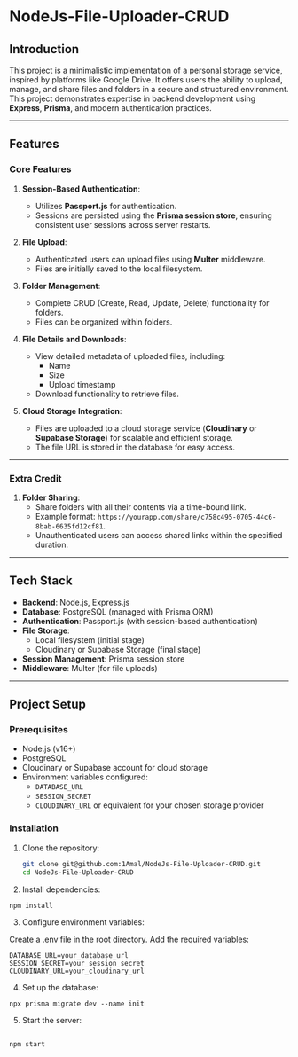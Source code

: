 # NodeJs-File-Uploader-CRUD

## **Introduction**

This project is a minimalistic implementation of a personal storage service, inspired by platforms like Google Drive. It offers users the ability to upload, manage, and share files and folders in a secure and structured environment. This project demonstrates expertise in backend development using **Express**, **Prisma**, and modern authentication practices.

---

## **Features**

### **Core Features**

1. **Session-Based Authentication**:
   - Utilizes **Passport.js** for authentication.
   - Sessions are persisted using the **Prisma session store**, ensuring consistent user sessions across server restarts.

2. **File Upload**:
   - Authenticated users can upload files using **Multer** middleware.
   - Files are initially saved to the local filesystem.

3. **Folder Management**:
   - Complete CRUD (Create, Read, Update, Delete) functionality for folders.
   - Files can be organized within folders.

4. **File Details and Downloads**:
   - View detailed metadata of uploaded files, including:
     - Name
     - Size
     - Upload timestamp
   - Download functionality to retrieve files.

5. **Cloud Storage Integration**:
   - Files are uploaded to a cloud storage service (**Cloudinary** or **Supabase Storage**) for scalable and efficient storage.
   - The file URL is stored in the database for easy access.

---

### **Extra Credit**

1. **Folder Sharing**:
   - Share folders with all their contents via a time-bound link.
   - Example format: `https://yourapp.com/share/c758c495-0705-44c6-8bab-6635fd12cf81`.
   - Unauthenticated users can access shared links within the specified duration.

---

## **Tech Stack**

- **Backend**: Node.js, Express.js
- **Database**: PostgreSQL (managed with Prisma ORM)
- **Authentication**: Passport.js (with session-based authentication)
- **File Storage**: 
  - Local filesystem (initial stage)
  - Cloudinary or Supabase Storage (final stage)
- **Session Management**: Prisma session store
- **Middleware**: Multer (for file uploads)

---

## **Project Setup**

### **Prerequisites**

- Node.js (v16+)
- PostgreSQL
- Cloudinary or Supabase account for cloud storage
- Environment variables configured:
  - `DATABASE_URL`
  - `SESSION_SECRET`
  - `CLOUDINARY_URL` or equivalent for your chosen storage provider

### **Installation**

1. Clone the repository:

   ```bash
   git clone git@github.com:1Amal/NodeJs-File-Uploader-CRUD.git
   cd NodeJs-File-Uploader-CRUD
   ```
2. Install dependencies:

```bash
npm install
```

3. Configure environment variables:

Create a .env file in the root directory.
Add the required variables:

```env
DATABASE_URL=your_database_url
SESSION_SECRET=your_session_secret
CLOUDINARY_URL=your_cloudinary_url
```

4. Set up the database:

```npx
npx prisma migrate dev --name init

```

5. Start the server:

```npm

npm start

```
